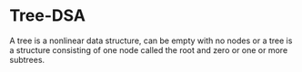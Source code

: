 # Tree-DSA

A tree is a nonlinear data structure, can be empty with no nodes or a tree is a structure consisting of one node called the root and zero or one or more subtrees.
